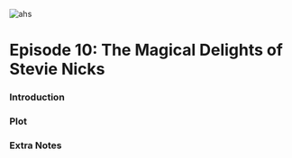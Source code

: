 ![ahs](https://m.media-amazon.com/images/I/6125S-4ilvS._AC_SL1000_.jpg)

# Episode 10: The Magical Delights of Stevie Nicks

### Introduction

### Plot

### Extra Notes
